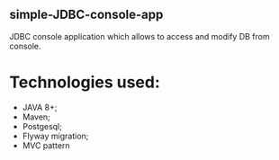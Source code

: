## simple-JDBC-console-app
JDBC console application which allows to access and modify DB from console. 

# Technologies used:
* JAVA 8+;
* Maven;
* Postgesql;
* Flyway migration;
* MVC pattern
